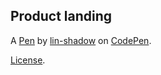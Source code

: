Product landing
---------------


A [Pen](https://codepen.io/lin-shadow/pen/JjjEOPj) by [lin-shadow](https://codepen.io/lin-shadow) on [CodePen](https://codepen.io).

[License](https://codepen.io/lin-shadow/pen/JjjEOPj/license).